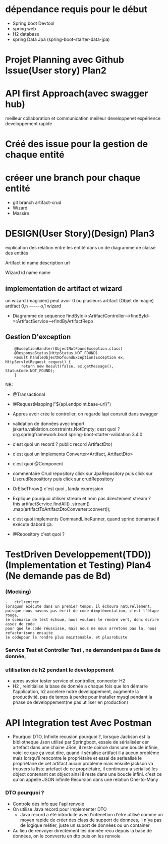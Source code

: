# dépendance requis pour le début
- Spring boot Devtool
- spring web
- H2 database
- spring Data Jpa (spring-boot-starter-data-jpa)

# Projet Planning avec Github Issue(User story) Plan2


# API first Approach(avec swagger hub)
meilleur collaboration et communication
meilleur developpenet expérience
developpement rapide

# Créé des issue pour la gestion de chaque entité

# créeer une branch pour chaque entité
- git branch artifact-crud
- Wizard
- Massire

# DESIGN(User Story)(Design) Plan3
explication des relation entre les entité dans un
de diagramme de classe des entités

Artifact
id
name
description
url

Wizard
id name
name

## implementation de artifact et wizard 
un wizard (magicien) peut avoir 0 ou plusieurs artifact (Objet de magie)
artifact 0,n ----- o,1 wizard

- Diagramme de sequence
findById->:ArtifactController-->findById->:ArtifactService-->findByArtifactRepo

## Gestion D'exception
        @ExceptionHandler(ObjectNotFoundException.class)
        @ResponseStatus(HttpStatus.NOT_FOUND)
        Result handleObjectNofoundException(Exception ex, HttpServletRequest request) {
           return new Result(false, ex.getMessage(), StatusCode.NOT_FOUND);
        }
NB:
- @Transactional
- @RequestMapping("${api.endpoint.base-url}")
- Appres avoir crée le controller, on regarde lapi consruit dans swagger
- validation de données avec import jakarta.validation.constraints.NotEmpty; cest quoi ?
        <!-- https://mvnrepository.com/artifact/org.springframework.boot/spring-boot-starter-validation -->
    <dependency>
        <groupId>org.springframework.boot</groupId>
        <artifactId>spring-boot-starter-validation</artifactId>
        <version>3.4.0</version>
    </dependency>
- c'est quoi un record ?
  public record ArtifactDto(
- c'est quoi un implements Converter<Artifact, ArtifactDto> 
- c'est quoi @Component

- commentaire Crud repository
 click sur JpaRepository
 puis click sur LiscrudReposittory
 puis click sur crudRepository
- OrElseThrow() c'est quoi , landa expression
- Explique pourquoi utiliser stream et nom pas directement stream ?
  this.artifactService.findAll()
   .stream()
   .map(artifactToArtifactDtoConverter::convert));
- c'est quoi implements CommandLineRunner, 
 quand sprind demarrae il exécute dabord ça.
- @Repository c'est quoi ?

# TestDriven Developpement(TDD))(Implementation et Testing) Plan4 (Ne demande pas de Bd)
### (Mocking)
    -   ctrl+entrer
    lorsquon éxécute dans un premier temps, il échoura naturellement, 
    puisque nous navons pas écrit de code dimplémentation, c'est l'étape rouge,
    le scénario de test échoue, nous voulons le rendre vert, donc écrire assez de code
    pour que le code réussisse, mais nous ne nous arretons pas la, nous refactorisons ensuite
    le codepour le rendre plus maintenable, et plusrobuste

### Service Test et Controller Test , ne demandent pas de Base de donnée,
### utilisation de h2 pendant le developpement
- apres avoior tester service et controller, connecter H2
- H2 , reinitialise la base de donnée a chaque fois que lon démarre l'application,
 h2 accelere notre developpement, augmente la productivité, pas de temps à perdre
 pour installer mysql pendant la phase de developpement(ne pas utiliser en production)

# API Integration test Avec Postman
- Pourquoi DTO,  Infinite recusion pourquoi ?,
  lorsque Jackson est la bibliotheque Json utilisé par Springboot, essaie
    de sérialiséer cer artefact dans une chaine JSon, il reste coincé dans 
    une boucle infinie, voici ce que ça veut dire, quand il sérialise artifact
  il a aucun problème mais lorsqu'il rencontre le propriétaire et essai de seriealisé 
  le propriétaire de cet artifact aucun probleme mais ensuite jackson va trouvers la
  liste artefact de ce propriétaire, il continuera a sérialisé les object contenant cet 
  object ainsi il reste dans une boucle infini.
    c'est ce qu'on appelle JSON infinite Recursion dans une relation One-to-Many
### DTO pourquoi ?
-   Controle des info que l'api renvoie
- On utilise Java record pour implementer DTO
  - Java record a été introduite avec l'intenetion d'etre utilisé comme un  moyen rapide
    de créer des class de support de données, il n'ya pas de logique métier, juste un 
    suport de données ou un container
- Au lieu de renvoyer directement les donnée recu depuis la base de données, on le 
    convvertu en dto puis on les renvoie
   

